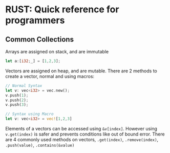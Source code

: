 
# RUST: Quick reference for programmers

## Common Collections
Arrays are assigned on stack, and are immutable

```rust
let a:[i32;_] = [1,2,3];
```


Vectors are assigned on heap, and are mutable. There are 2 methods to create a vector, normal and using macros:

```rust
// Normal Syntax
let v: vec<i32> = vec.new();
v.push(1);
v.push(2);
v.push(3);

// Syntax using Macro
let v: vec<i32> = vec![1,2,3]
```
Elements of a vectors can be accessed using `&v[index]`. However using `v.get(index)` is safer and prevents conditions like out of bound error. There are 4 commonly used methods on vectors, `.get(index)`, `.remove(index)`, `.push(value)`, `.contains(&value)`
